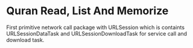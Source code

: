 # Quran Read, List And Memorize

First primitive network call package with URLSession which is containts URLSessionDataTask and URLSessionDownloadTask for service call and download task.